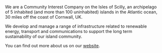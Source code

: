 We are a Community Interest Company on the Isles of Scilly, an archipelago of 5 inhabited (and more than 100 uninhabited) islands in the Atlantic ocean, 30 miles off the coast of Cornwall, UK.

We develop and manage a range of infrastructure related to renewable energy, transport and communications to support the long term sustainability of our island community.

You can find out more about us on our [website](https://www.ioscv.co.uk).
